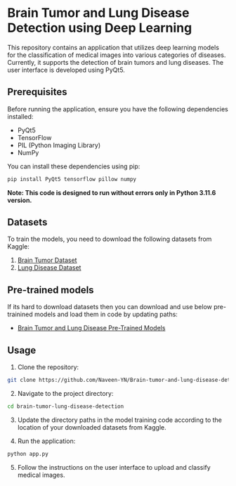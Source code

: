 # Brain Tumor and Lung Disease Detection using Deep Learning

This repository contains an application that utilizes deep learning models for the classification of medical images into various categories of diseases. Currently, it supports the detection of brain tumors and lung diseases. The user interface is developed using PyQt5.

## Prerequisites

Before running the application, ensure you have the following dependencies installed:

- PyQt5
- TensorFlow
- PIL (Python Imaging Library)
- NumPy

You can install these dependencies using pip:

```bash
pip install PyQt5 tensorflow pillow numpy
```

**Note: This code is designed to run without errors only in Python 3.11.6 version.**

## Datasets

To train the models, you need to download the following datasets from Kaggle:

1. [Brain Tumor Dataset](https://www.kaggle.com/datasets/masoudnickparvar/brain-tumor-mri-dataset)
2. [Lung Disease Dataset](https://www.kaggle.com/datasets/omkarmanohardalvi/lungs-disease-dataset-4-types)

## Pre-trained models

If its hard to download datasets then you can download and use below pre-trainined models and load them in code by updating paths:
- [Brain Tumor and Lung Disease Pre-Trained Models](https://drive.google.com/drive/folders/1IgzyR1LaNPm9pStxJ8r_EXdWehxzyd-u?usp=sharing)

## Usage

1. Clone the repository:

```bash
git clone https://github.com/Naveen-YN/Brain-tumor-and-lung-disease-detection-using-deep-learning.git
```

2. Navigate to the project directory:

```bash
cd brain-tumor-lung-disease-detection
```

3. Update the directory paths in the model training code according to the location of your downloaded datasets from Kaggle.

4. Run the application:

```bash
python app.py
```

5. Follow the instructions on the user interface to upload and classify medical images.

